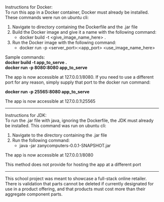 Instructions for Docker:\
To run this app in a Docker container, Docker must already be 
installed. These commands were run on ubuntu cli:
1. Navigate to directory containing the Dockerfile and the .jar file
2. Build the Docker image and give it a name with the following command:
   * docker build -t <give_image_name_here> .
3. Run the Docker image with the following command:
   * docker run -p <server_port>:<app_port> <use_image_name_here>

Sample commands:\
**docker build -t app_to_serve .**\
**docker run -p 8080:8080 app_to_serve**

The app is now accessible at 127.0.0.1/8080. If you need to use a different
port for any reason, simply supply that port to the docker run command:

**docker run -p 25565:8080 app_to_serve**

The app is now accessible at 127.0.0.1\25565
***
Instructions for JDK:\
To run the .jar file with java, ignoring the Dockerfile, 
the JDK must already be installed. This command was run
on ubuntu cli:
1. Navigate to the directory containing the .jar file
2. Run the following command:
   * java -jar zanycomputers-0.0.1-SNAPSHOT.jar

The app is now accessible at 127.0.0.1/8080

This method does not provide for hosting the app at a different port

*** 
This school project was meant to showcase a full-stack online retailer. There is validation that parts cannot be deleted if currently designated for use in a product offering, and that products must cost more than their aggregate component parts.